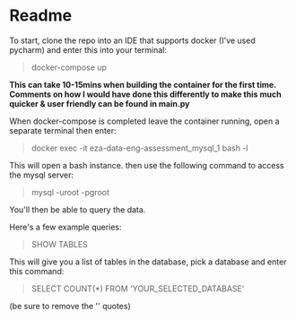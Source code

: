 # Readme

To start, clone the repo into an IDE that supports docker (I've used pycharm) and enter this into your terminal:

>docker-compose up


**This can take 10-15mins when building the container for the first time.
Comments on how I would have done this differently to make this much quicker & user friendly can be found in main.py**

When docker-compose is completed leave the container running, open a separate terminal then enter: 

>docker exec -it eza-data-eng-assessment_mysql_1 bash -l

This will open a bash instance. then use the following command to access the mysql server:

>mysql -uroot -pgroot
> 
You'll then be able to query the data.

Here's a few example queries:

>SHOW TABLES

This will give you a list of tables in the database, pick a database and enter this command:

>SELECT COUNT(*) FROM 'YOUR_SELECTED_DATABASE'

(be sure to remove the '' quotes)


